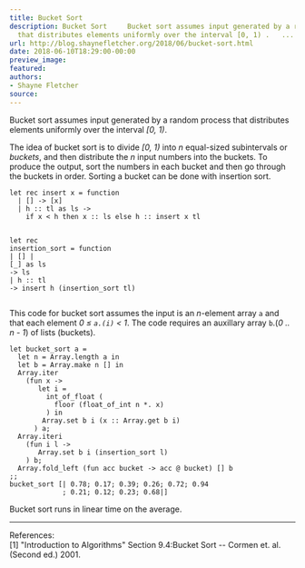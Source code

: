 ```yaml
---
title: Bucket Sort
description: Bucket Sort     Bucket sort assumes input generated by a random process
  that distributes elements uniformly over the interval [0, 1) .   ...
url: http://blog.shaynefletcher.org/2018/06/bucket-sort.html
date: 2018-06-10T18:29:00-00:00
preview_image:
featured:
authors:
- Shayne Fletcher
source:
---
```


<html><head>

<meta content="text/html; charset=utf-8" http-equiv="Content-Type"/>
<title>Bucket Sort</title>
</head>
<body>
<p>
Bucket sort assumes input generated by a random process that distributes elements uniformly over the interval <i>[0, 1)</i>.
</p>
<p>
The idea of bucket sort is to divide <i>[0, 1)</i> into <i>n</i> equal-sized subintervals or <i>buckets</i>, and then distribute the <i>n</i> input numbers into the buckets. To produce the output, sort the numbers in each bucket and then go through the buckets in order. Sorting a bucket can be done with insertion sort.
</p><pre><code class="code"><span class="keyword">let</span> <span class="keyword">rec</span> insert x = <span class="keyword">function</span>
  <span class="keywordsign">|</span> [] <span class="keywordsign">-&gt;</span> [x]
  <span class="keywordsign">|</span> h :: tl <span class="keyword">as</span> ls <span class="keywordsign">-&gt;</span>
    <span class="keyword">if</span> x &lt; h <span class="keyword">then</span> x :: ls <span class="keyword">else</span> h :: insert x tl

<span class="keyword">let</span> <span class="keyword">rec</span> insertion_sort = <span class="keyword">function</span>
  <span class="keywordsign">|</span> [] <span class="keywordsign">|</span> [_] <span class="keyword">as</span> ls <span class="keywordsign">-&gt;</span> ls
  <span class="keywordsign">|</span> h :: tl <span class="keywordsign">-&gt;</span> insert h (insertion_sort tl)
</code></pre>
<p></p>
<p>
</p><p>This code for bucket sort assumes the input is an <i>n</i>-element array <code class="code">a</code> and that each element <i>0 &le; <code class="code">a.(i)</code> &lt; 1</i>. The code requires an auxillary array <code class="code">b</code>.(<i>0 .. n - 1</i>) of lists (buckets).
</p>
<pre><code class="code"><span class="keyword">let</span> bucket_sort a =
  <span class="keyword">let</span> n = <span class="constructor">Array</span>.length a <span class="keyword">in</span>
  <span class="keyword">let</span> b = <span class="constructor">Array</span>.make n [] <span class="keyword">in</span>
  <span class="constructor">Array</span>.iter
    (<span class="keyword">fun</span> x <span class="keywordsign">-&gt;</span>
       <span class="keyword">let</span> i =
         int_of_float (
           floor (float_of_int n *. x)
         ) <span class="keyword">in</span>
        <span class="constructor">Array</span>.set b i (x :: <span class="constructor">Array</span>.get b i)
      ) a;
  <span class="constructor">Array</span>.iteri
    (<span class="keyword">fun</span> i l <span class="keywordsign">-&gt;</span>
       <span class="constructor">Array</span>.set b i (insertion_sort l)
    ) b;
  <span class="constructor">Array</span>.fold_left (<span class="keyword">fun</span> acc bucket <span class="keywordsign">-&gt;</span> acc @ bucket) [] b
;;
bucket_sort [| 0.78; 0.17; 0.39; 0.26; 0.72; 0.94
             ; 0.21; 0.12; 0.23; 0.68|]
</code></pre>
Bucket sort runs in linear time on the average.
<p></p>
<p>
</p><hr/>
<p>
References:<br/>
[1] &quot;Introduction to Algorithms&quot; Section 9.4:Bucket Sort -- Cormen et. al. (Second ed.) 2001.<br/>
</p>


</body></html>

